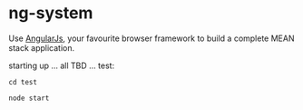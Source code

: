 ng-system
=========

Use [AngularJs](https://angularjs.org/), your favourite browser framework to build a complete MEAN stack application.

starting up ... all TBD ...
test: 

    cd test

    node start

